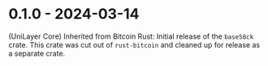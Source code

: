# 0.1.0 - 2024-03-14

(UniLayer Core) Inherited from Bitcoin Rust:
Initial release of the `base58ck` crate. This crate was cut out of
`rust-bitcoin` and cleaned up for release as a separate crate.
